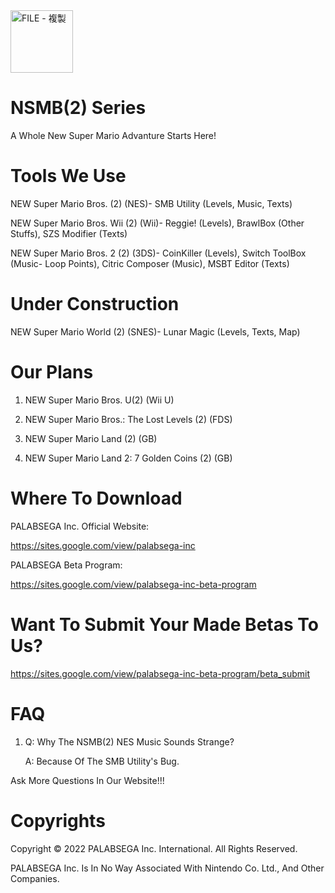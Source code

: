 <img width="100" alt="FILE - 複製" src="https://user-images.githubusercontent.com/106941808/173286437-2a4459dc-053c-4107-8ae7-4dc6376b0a13.png">

# NSMB(2) Series
A Whole New Super Mario Advanture Starts Here!
# Tools We Use
NEW Super Mario Bros. (2) (NES)- SMB Utility (Levels, Music, Texts)

NEW Super Mario Bros. Wii (2) (Wii)- Reggie! (Levels), BrawlBox (Other Stuffs), SZS Modifier (Texts)

NEW Super Mario Bros. 2 (2) (3DS)- CoinKiller (Levels), Switch ToolBox (Music- Loop Points), Citric Composer (Music), MSBT Editor (Texts)
# Under Construction
NEW Super Mario World (2) (SNES)- Lunar Magic (Levels, Texts, Map)

# Our Plans
1. NEW Super Mario Bros. U(2) (Wii U)

2. NEW Super Mario Bros.: The Lost Levels (2) (FDS)

3. NEW Super Mario Land (2) (GB)

4. NEW Super Mario Land 2: 7 Golden Coins (2) (GB)

# Where To Download
PALABSEGA Inc. Official Website:

https://sites.google.com/view/palabsega-inc

PALABSEGA Beta Program:

https://sites.google.com/view/palabsega-inc-beta-program

# Want To Submit Your Made Betas To Us?

https://sites.google.com/view/palabsega-inc-beta-program/beta_submit
# FAQ
1. Q: Why The NSMB(2) NES Music Sounds Strange?

   A: Because Of The SMB Utility's Bug.

Ask More Questions In Our Website!!!

# Copyrights
Copyright © 2022 PALABSEGA Inc. International. 
All Rights Reserved.

PALABSEGA Inc. Is In No Way Associated With Nintendo Co. Ltd., And Other Companies.
